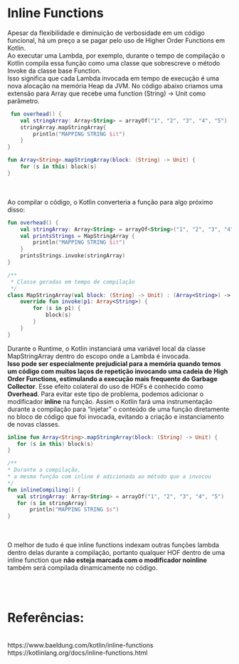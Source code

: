 <h1> Inline Functions </h1>
Apesar da flexibilidade e diminuição de verbosidade em um código funcional, há um preço a se pagar pelo uso de Higher Order Functions em Kotlin. 
<br>
Ao executar uma Lambda, por exemplo, durante o tempo de compilação o Kotlin compila essa função como uma classe que sobrescreve o método Invoke da classe base Function. 
<br>
Isso significa que cada Lambda invocada em tempo de execução é uma nova alocação na memória Heap da JVM. No código abaixo criamos uma extensão para Array<String> que recebe uma function (String) -> Unit como parâmetro.

```kotlin 
 fun overhead() {
    val stringArray: Array<String> = arrayOf("1", "2", "3", "4", "5")
    stringArray.mapStringArray{
        println("MAPPING STRING $it")
    }
}

fun Array<String>.mapStringArray(block: (String) -> Unit) {
    for (s in this) block(s)
}
```
  
<br> <br>
Ao compilar o código, o Kotlin converteria a função para algo próximo disso:

```kotlin
fun overhead() {
    val stringArray: Array<String> = arrayOf<String>("1", "2", "3", "4", "5")
    val printsStrings = MapStringArray {
        println("MAPPING STRING $it")
    }
    printsStrings.invoke(stringArray)
}

/**
 * Classe geradas em tempo de compilação
 */
class MapStringArray(val block: (String) -> Unit) : (Array<String>) -> Unit {
    override fun invoke(p1: Array<String>) {
        for (s in p1) {
            block(s)
        }
    }
}
```

Durante o Runtime, o Kotlin instanciará uma variável local da classe MapStringArray dentro do escopo onde a Lambda é invocada. 
<br>
**Isso pode ser especialmente prejudicial para a memória quando temos um código com muitos laços de repetição invocando uma cadeia de High Order Functions, estimulando a execução mais frequente do Garbage Collector**. Esse efeito colateral do uso de HOFs é conhecido como **Overhead**.
Para evitar este tipo de problema, podemos adicionar o modificador **inline** na função. Assim o Kotlin fará uma instrumentação durante a compilação para “injetar” o conteúdo de uma função diretamente no bloco de código que foi invocada, evitando a criação e instanciamento de novas classes.
<br>

 ```kotlin
 inline fun Array<String>.mapStringArray(block: (String) -> Unit) {
    for (s in this) block(s)
}

/**
 * Durante a compilação,
 * a mesma função com inline é adicionada ao método que a invocou
 */
fun inlineCompiling() {
    val stringArray: Array<String> = arrayOf("1", "2", "3", "4", "5")
    for (s in stringArray)
        println("MAPPING STRING $s")
}
```
<br> <br>
O melhor de tudo é que inline functions indexam outras funções lambda dentro delas durante a compilação, portanto qualquer HOF dentro de uma inline function que **não esteja marcada com o modificador noinline** também será compilada dinamicamente no código.

<br>
<br>
<h1> Referências: </h1>
<br>
https://www.baeldung.com/kotlin/inline-functions
<br>
https://kotlinlang.org/docs/inline-functions.html
